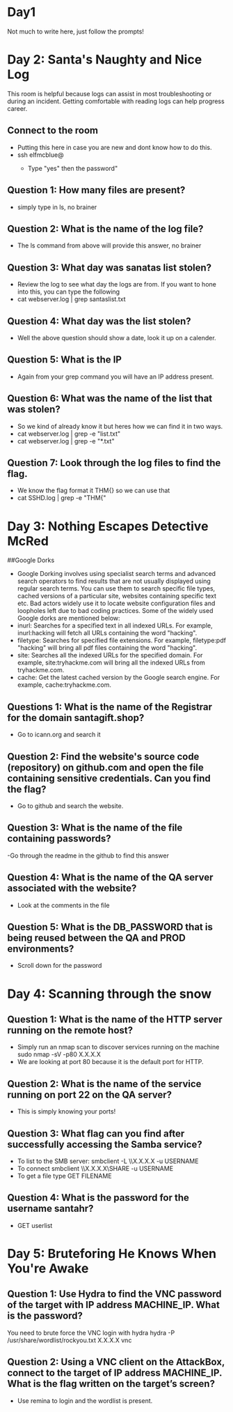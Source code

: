 # Day1
Not much to write here, just follow the prompts!

# Day 2: Santa's Naughty and Nice Log
This room is helpful because logs can assist in most troubleshooting or during an incident. Getting comfortable with reading logs can help progress career.

## Connect to the room
- Putting this here in case you are new and dont know how to do this.
- ssh elfmcblue@<TargetIPAddress>
  - Type "yes" then the password"


## Question 1: How many files are present?
- simply type in ls, no brainer
  
## Question 2: What is the name of the log file?
  - The ls command from above will provide this answer, no brainer
  
## Question 3: What day was sanatas list stolen?
  - Review the log to see what day the logs are from. If you want to hone into this, you can type the following
  - cat webserver.log | grep santaslist.txt   
  
## Question 4: What day was the list stolen?
  - Well the above question should show a date, look it up on a calender.
  
## Question 5: What is the IP
  - Again from your grep command you will have an IP address present.

## Question 6: What was the name of the list that was stolen?
  -  So we kind of already know it but heres how we can find it in two ways.
  - cat webserver.log | grep -e "list.txt"
  - cat webserver.log | grep -e "*.txt"

## Question 7: Look through the log files to find the flag.
  - We know the flag format it THM{} so we can use that
  - cat SSHD.log | grep -e "THM{"
 
  
# Day 3: Nothing Escapes Detective McRed
##Google Dorks
- Google Dorking involves using specialist search terms and advanced search operators to find results that are not usually displayed using regular search terms. You can use them to search specific file types, cached versions of a particular site, websites containing specific text etc.  Bad actors widely use it to locate website configuration files and loopholes left due to bad coding practices. Some of the widely used Google dorks are mentioned below:
- inurl: Searches for a specified text in all indexed URLs. For example, inurl:hacking will fetch all URLs containing the word "hacking".
- filetype: Searches for specified file extensions. For example, filetype:pdf "hacking" will bring all pdf files containing the word "hacking". 
- site: Searches all the indexed URLs for the specified domain. For example, site:tryhackme.com will bring all the indexed URLs from  tryhackme.com.
- cache: Get the latest cached version by the Google search engine. For example, cache:tryhackme.com.


## Questions 1: What is the name of the Registrar for the domain santagift.shop?
- Go to icann.org and search it

## Question 2: Find the website's source code (repository) on github.com and open the file containing sensitive credentials. Can you find the flag?
- Go to github and search the website.

## Question 3: What is the name of the file containing passwords?
-Go through the readme in the github to find this answer

## Question 4: What is the name of the QA server associated with the website?
- Look at the comments in the file

## Question 5: What is the DB_PASSWORD that is being reused between the QA and PROD environments?
- Scroll down for the password

# Day 4: Scanning through the snow

## Question 1: What is the name of the HTTP server running on the remote host?
- Simply run an nmap scan to discover services running on the machine
sudo nmap -sV -p80 X.X.X.X
- We are looking at port 80 because it is the default port for HTTP.

## Question 2: What is the name of the service running on port 22 on the QA server?
- This is simply knowing your ports!

## Question 3: What flag can you find after successfully accessing the Samba service?
- To list to the SMB server: smbclient -L \\\\X.X.X.X -u USERNAME
- To connect smbclient \\\\X.X.X.X\SHARE -u USERNAME
- To get a file type GET FILENAME

## Question 4: What is the password for the username santahr?
- GET userlist

# Day 5: Bruteforing He Knows When You're Awake

## Question 1: Use Hydra to find the VNC password of the target with IP address MACHINE_IP. What is the password?
You need to brute force the VNC login with hydra
hydra -P /usr/share/wordlist/rockyou.txt X.X.X.X vnc

## Question 2: Using a VNC client on the AttackBox, connect to the target of IP address MACHINE_IP. What is the flag written on the target’s screen?
- Use remina to login and the wordlist is present.
